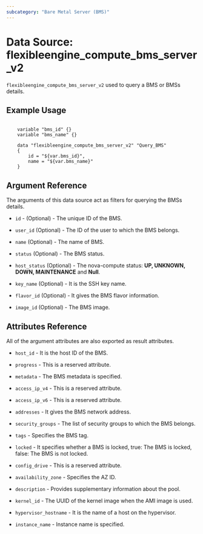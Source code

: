 ```yaml
---
subcategory: "Bare Metal Server (BMS)"
---
```



# Data Source: flexibleengine_compute_bms_server_v2

`flexibleengine_compute_bms_server_v2` used to query a BMS or BMSs details.

## Example Usage

```hcl

    variable "bms_id" {}
    variable "bms_name" {}

    data "flexibleengine_compute_bms_server_v2" "Query_BMS" 
    {
        id = "${var.bms_id}",
        name = "${var.bms_name}"     
    }

```

## Argument Reference

The arguments of this data source act as filters for querying the BMSs details.

* `id` - (Optional) - The unique ID of the BMS.

* `user_id` (Optional) - The ID of the user to which the BMS belongs.

* `name` (Optional) - The name of BMS.

* `status` (Optional) - The BMS status.

* `host_status` (Optional) - The nova-compute status: **UP, UNKNOWN, DOWN, MAINTENANCE** and **Null**.

* `key_name` (Optional) - It is the SSH key name.

* `flavor_id` (Optional) - It gives the BMS flavor information.

* `image_id` (Optional) - The BMS image.

## Attributes Reference

All of the argument attributes are also exported as result attributes.

* `host_id` - It is the host ID of the BMS.

* `progress` - This is a reserved attribute.

* `metadata` -  The BMS metadata is specified.

* `access_ip_v4` -  This is a reserved attribute.

* `access_ip_v6` - This is a reserved attribute.  

* `addresses` - It gives the BMS network address.

* `security_groups` - The list of security groups to which the BMS belongs.

* `tags` - Specifies the BMS tag.

* `locked` -  It specifies whether a BMS is locked, true: The BMS is locked, false: The BMS is not locked.

* `config_drive` -  This is a reserved attribute.

* `availability_zone` - Specifies the AZ ID.

* `description` -  Provides supplementary information about the pool.

* `kernel_id` - The UUID of the kernel image when the AMI image is used.

* `hypervisor_hostname` -  It is the name of a host on the hypervisor.

* `instance_name` - Instance name is specified.
